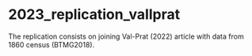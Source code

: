 # 2023_replication_vallprat

The replication consists on joining Val-Prat (2022) article with data from 1860 census (BTMG2018).

